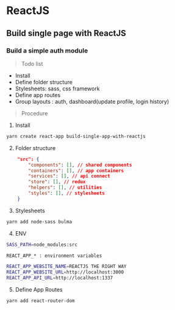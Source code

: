 # ReactJS

## Build single page with ReactJS

### Build a simple auth module

> Todo list

- Install
- Define folder structure
- Stylesheets: sass, css framework
- Define app routes
- Group layouts : auth, dashboard(update profile, login history)


> Procedure

1. Install

```bash
yarn create react-app build-single-app-with-reactjs
```

2. Folder structure

```json
	"src": {
		"components": [], // shared components
		"containers": [], // app containers
		"services": [], // api connect
		"store": [], // redux
		"helpers": [], // utilities
		"styles": [], // stylesheets
	}
```

3. Stylesheets

```bash
yarn add node-sass bulma
```

4. ENV

```bash
SASS_PATH=node_modules:src

REACT_APP_* : environment variables

REACT_APP_WEBSITE_NAME=REACTJS THE RIGHT WAY
REACT_APP_WEBSITE_URL=http://localhost:3000
REACT_APP_API_URL=http://localhost:1337
```

5. Define App Routes

```bash
yarn add react-router-dom
```